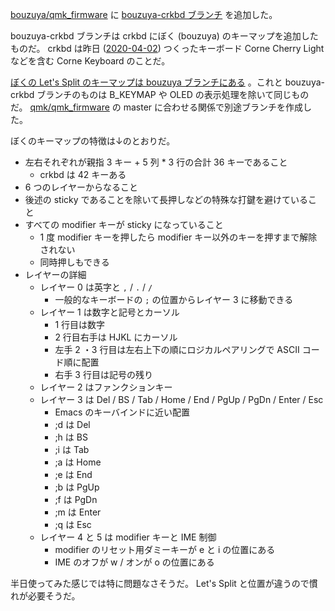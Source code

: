[bouzuya/qmk_firmware][] に [bouzuya-crkbd ブランチ](https://github.com/bouzuya/qmk_firmware/tree/bouzuya-crkbd) を追加した。

bouzuya-crkbd ブランチは crkbd にぼく (bouzuya) のキーマップを追加したものだ。 crkbd は昨日 ([2020-04-02][]) つくったキーボード Corne Cherry Light などを含む Corne Keyboard のことだ。

[ぼくの Let's Split のキーマップは bouzuya ブランチにある](https://github.com/bouzuya/qmk_firmware/blob/5a5b1bf36acd760258be8a687ddbb628a4eacc7e/keyboards/lets_split/keymaps/bouzuya/keymap.c) 。これと bouzuya-crkbd ブランチのものは B_KEYMAP や OLED の表示処理を除いて同じものだ。 [qmk/qmk_firmware][] の master に合わせる関係で別途ブランチを作成した。

ぼくのキーマップの特徴は↓のとおりだ。

- 左右それぞれが親指 3 キー + 5 列 * 3 行の合計 36 キーであること
  - crkbd は 42 キーある
- 6 つのレイヤーからなること
- 後述の sticky であることを除いて長押しなどの特殊な打鍵を避けていること
- すべての modifier キーが sticky になっていること
  - 1 度 modifier キーを押したら modifier キー以外のキーを押すまで解除されない
  - 同時押しもできる
- レイヤーの詳細
  - レイヤー 0 は英字と `,` / `.` / `/`
    - 一般的なキーボードの `;` の位置からレイヤー 3 に移動できる
  - レイヤー 1 は数字と記号とカーソル
    - 1 行目は数字
    - 2 行目右手は HJKL にカーソル
    - 左手 2 ・3 行目は左右上下の順にロジカルペアリングで ASCII コード順に配置
    - 右手 3 行目は記号の残り
  - レイヤー 2 はファンクションキー
  - レイヤー 3 は Del / BS / Tab / Home / End / PgUp / PgDn / Enter / Esc
    - Emacs のキーバインドに近い配置
    - ;d は Del
    - ;h は BS
    - ;i は Tab
    - ;a は Home
    - ;e は End
    - ;b は PgUp
    - ;f は PgDn
    - ;m は Enter
    - ;q は Esc
  - レイヤー 4 と 5 は modifier キーと IME 制御
    - modifier のリセット用ダミーキーが e と i の位置にある
    - IME のオフが w / オンが o の位置にある

半日使ってみた感じでは特に問題なさそうだ。 Let's Split と位置が違うので慣れが必要そうだ。

[2020-04-02]: https://blog.bouzuya.net/2020/04/02/
[bouzuya/qmk_firmware]: https://github.com/bouzuya/qmk_firmware
[qmk/qmk_firmware]: https://github.com/qmk/qmk_firmware
